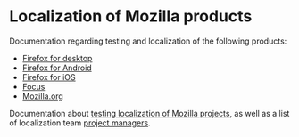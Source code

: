 # Localization of Mozilla products

Documentation regarding testing and localization of the following products:
* [Firefox for desktop](firefox_desktop/)
* [Firefox for Android](firefox_android/)
* [Firefox for iOS](firefox_ios/)
* [Focus](focus/)
* [Mozilla.org](mozilla_org/)

Documentation about [testing localization of Mozilla projects](l10n_testing.md), as well as a list of localization team [project managers](l10n_project_managers.md).
